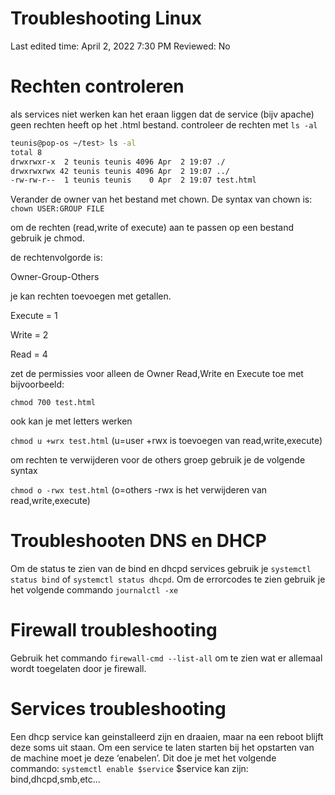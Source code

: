 # Troubleshooting Linux

Last edited time: April 2, 2022 7:30 PM
Reviewed: No

# Rechten controleren

[](https://linuxize.com/post/chmod-command-in-linux/)

als services niet werken kan het eraan liggen dat de service (bijv apache) geen rechten heeft op het .html bestand. controleer de rechten met `ls -al`

```bash
teunis@pop-os ~/test> ls -al
total 8
drwxrwxr-x  2 teunis teunis 4096 Apr  2 19:07 ./
drwxrwxrwx 42 teunis teunis 4096 Apr  2 19:07 ../
-rw-rw-r--  1 teunis teunis    0 Apr  2 19:07 test.html
```

Verander de owner van het bestand met chown. De syntax van chown is:
`chown USER:GROUP FILE`

om de rechten (read,write of execute) aan te passen op een bestand gebruik je chmod. 

de rechtenvolgorde is:

Owner-Group-Others

je kan rechten toevoegen met getallen.

Execute = 1

Write = 2

Read = 4

zet de permissies voor alleen de Owner Read,Write en Execute toe met bijvoorbeeld:

`chmod 700 test.html`

ook kan je met letters werken

`chmod u +wrx test.html` (u=user +rwx is toevoegen van read,write,execute)

om rechten te verwijderen voor de others groep gebruik je de volgende syntax

`chmod o -rwx test.html` (o=others -rwx is het verwijderen van read,write,execute)

# Troubleshooten DNS en DHCP

Om de status te zien van de bind en dhcpd services gebruik je `systemctl status bind` of `systemctl status dhcpd`. Om de errorcodes te zien gebruik je het volgende commando `journalctl -xe`

# Firewall troubleshooting

Gebruik het commando `firewall-cmd --list-all` om te zien wat er allemaal wordt toegelaten door je firewall.

# Services troubleshooting

Een dhcp service kan geinstalleerd zijn en draaien, maar na een reboot blijft deze soms uit staan. Om een service te laten starten bij het opstarten van de machine moet je deze ‘enabelen’. Dit doe je met het volgende commando: `systemctl enable $service` $service kan zijn: bind,dhcpd,smb,etc...